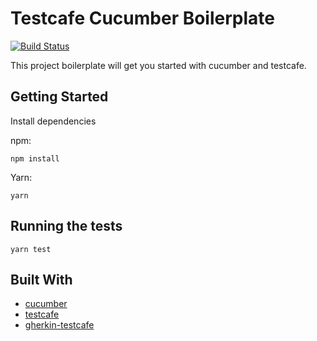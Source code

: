 # Testcafe Cucumber Boilerplate

[![Build Status](https://travis-ci.org/ankurkakroo2/testcafe-cucumber-boilerplate.svg?branch=master)](https://travis-ci.org/ankurkakroo2/testcafe-cucumber-boilerplate)


This project boilerplate will get you started with cucumber and testcafe. 


## Getting Started

Install dependencies

npm:
```
npm install
```
Yarn:
```
yarn
```


## Running the tests

```
yarn test
```


## Built With

* [cucumber](https://github.com/cucumber/cucumber-js)
* [testcafe](https://github.com/DevExpress/testcafe)
* [gherkin-testcafe](https://github.com/kiwigrid/gherkin-testcafe)

